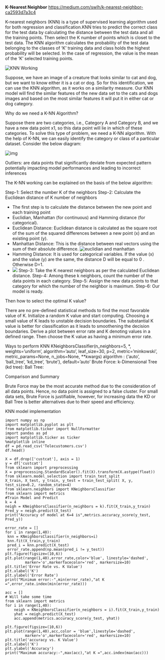 **K-Nearest Neighbor**
https://medium.com/swlh/k-nearest-neighbor-ca2593d7a3c4

K-nearest neighbors (KNN) is a type of supervised learning algorithm used for both regression and classification.KNN tries to predict the correct class for the test data by calculating the distance between the test data and all the training points. Then select the K number of points which is closet to the test data. The KNN algorithm calculates the probability of the test data belonging to the classes of ‘K’ training data and class holds the highest probability will be selected. In the case of regression, the value is the mean of the ‘K’ selected training points.

![KNN Working](https://miro.medium.com/v2/resize:fit:828/format:webp/0*34SajbTO2C5Lvigs.png)

Suppose, we have an image of a creature that looks similar to cat and dog, but we want to know either it is a cat or dog. So for this identification, we can use the KNN algorithm, as it works on a similarity measure. Our KNN model will find the similar features of the new data set to the cats and dogs images and based on the most similar features it will put it in either cat or dog category.

Why do we need a K-NN Algorithm?

Suppose there are two categories, i.e., Category A and Category B, and we have a new data point x1, so this data point will lie in which of these categories. To solve this type of problem, we need a K-NN algorithm. With the help of K-NN, we can easily identify the category or class of a particular dataset. Consider the below diagram:

![img](https://miro.medium.com/v2/resize:fit:720/format:webp/0*OltO4Txr-D0lPWNL.png)

Outliers: are data points that significantly deviate from expected pattern potentially impacting model performances and leading to incorrect inferences 

The K-NN working can be explained on the basis of the below algorithm:

Step-1: Select the number K of the neighbors
Step-2: Calculate the Euclidean distance of K number of neighbors

  - The first step is to calculate the distance between the new point and each training point
  - Euclidian, Manhattan (for continuous) and Hamming distance (for categorical).
  - Euclidean Distance: Euclidean distance is calculated as the square root of the sum of the squared differences between a new point (x) and an existing point (y).
  - Manhattan Distance: This is the distance between real vectors using the sum of their absolute difference.
  ![euclidian and manhattan](https://miro.medium.com/v2/resize:fit:600/format:webp/0*cc0YOp9aRJzFpVHa.png)
  - Hamming Distance: It is used for categorical variables. If the value (x) and the value (y) are the same, the distance D will be equal to 0 . Otherwise D=1.
  - ![](https://miro.medium.com/v2/resize:fit:432/format:webp/0*qxYGj_pO6Qj_coZ_.png)
Step-3: Take the K nearest neighbors as per the calculated Euclidean distance.
Step-4: Among these k neighbors, count the number of the data points in each category.
Step-5: Assign the new data points to that category for which the number of the neighbor is maximum.
Step-6: Our model is ready.

Then how to select the optimal K value?

There are no pre-defined statistical methods to find the most favorable value of K.
Initialize a random K value and start computing.
Choosing a small value of K leads to unstable decision boundaries.
The substantial K value is better for classification as it leads to smoothening the decision boundaries.
Derive a plot between error rate and K denoting values in a defined range. Then choose the K value as having a minimum error rate.

Ways to perform KNN
KNeighborsClassifier(n_neighbors=5, *, weights=’uniform’, algorithm=’auto’, leaf_size=30, p=2, metric=’minkowski’, metric_params=None, n_jobs=None, **kwargs)
algorithm : {‘auto’, ‘ball_tree’, ‘kd_tree’, ‘brute’}, default=’auto’
Brute Force: 
k-Dimensional Tree (kd tree):
Ball Tree: 

Comparison and Summary

Brute Force may be the most accurate method due to the consideration of all data points. Hence, no data point is assigned to a false cluster. For small data sets, Brute Force is justifiable, however, for increasing data the KD or Ball Tree is better alternatives due to their speed and efficiency.



KNN model implementation

```
import numpy as np
import matplotlib.pyplot as plt
from matplotlib.ticker import NullFormatter
import pandas as pd
import matplotlib.ticker as ticker
%matplotlib inline
df = pd.read_csv('Telecustomers.csv')
df.head()
```
```
X = df.drop(['custcat'], axis = 1)
y = df['custcat']
from sklearn import preprocessing
X = preprocessing.StandardScaler().fit(X).transform(X.astype(float))
from sklearn.model_selection import train_test_split
X_train, X_test, y_train, y_test = train_test_split( X, y, test_size=0.2, random_state=4)
from sklearn.neighbors import KNeighborsClassifier
from sklearn import metrics
#Train Model and Predict
k = 4  
neigh = KNeighborsClassifier(n_neighbors = k).fit(X_train,y_train)
Pred_y = neigh.predict(X_test)
print("Accuracy of model at K=4 is",metrics.accuracy_score(y_test, Pred_y))

error_rate = []
for i in range(1,40):
 knn = KNeighborsClassifier(n_neighbors=i)
 knn.fit(X_train,y_train)
 pred_i = knn.predict(X_test)
 error_rate.append(np.mean(pred_i != y_test))
plt.figure(figsize=(10,6))
plt.plot(range(1,40),error_rate,color='blue', linestyle='dashed', 
         marker='o',markerfacecolor='red', markersize=10)
plt.title('Error Rate vs. K Value')
plt.xlabel('K')
plt.ylabel('Error Rate')
print("Minimum error:-",min(error_rate),"at K =",error_rate.index(min(error_rate)))
```
```
acc = []
# Will take some time
from sklearn import metrics
for i in range(1,40):
    neigh = KNeighborsClassifier(n_neighbors = i).fit(X_train,y_train)
    yhat = neigh.predict(X_test)
    acc.append(metrics.accuracy_score(y_test, yhat))
    
plt.figure(figsize=(10,6))
plt.plot(range(1,40),acc,color = 'blue',linestyle='dashed', 
         marker='o',markerfacecolor='red', markersize=10)
plt.title('accuracy vs. K Value')
plt.xlabel('K')
plt.ylabel('Accuracy')
print("Maximum accuracy:-",max(acc),"at K =",acc.index(max(acc)))

```
